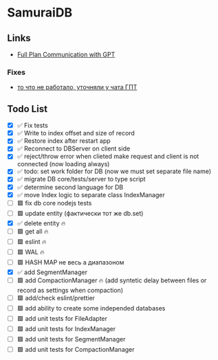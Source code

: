 # SamuraiDB

## Links

- [Full Plan Communication with GPT](https://chatgpt.com/share/66fbb3e3-64dc-8006-9789-be66930200ea)

### Fixes
- [то что не работало, уточняли у чата ГПТ](https://chatgpt.com/c/6705092b-800c-8006-9d7c-0dd814cd351f)

## Todo List

- [x] ✅️ Fix tests
- [x] ✅ Write to index offset and size of record
- [x] ✅ Restore index after restart app
- [x] ✅ Reconnect to DBServer on client side
- [x] ✅ reject/throw error when clieted make request and client is not connected (now loading always)
- [x] ✅ todo: set work folder for DB (now we must set separate file name)
- [x] ✅ migrate DB core/tests/server to type script
- [x] ✅ determine second language for DB
- [x] ✅ move Index logic to separate class IndexManager
- [ ] 🟩 fix db core nodejs tests
- [ ] 🟩 update entity (фактически тот же db.set)
- [x] ✅ delete entity 🔥
- [ ] 🟩 get all 🔥
- [ ] 🟩 eslint 🔥
- [ ] 🟩 WAL 🔥
- [ ] 🟩 HASH MAP не весь а диапазоном
- [x] ✅ add SegmentManager
- [ ] 🟩 add CompactionManager 🔥 (add syntetic delay between files or record as settings when compaction)
- [ ] 🟩 add/check eslint/prettier
- [ ] 🟩 add ability to create some independed databases
- [ ] 🟩 add unit tests for FileAdapter
- [ ] 🟩 add unit tests for IndexManager
- [ ] 🟩 add unit tests for SegmentManager
- [ ] 🟩 add unit tests for CompactionManager